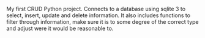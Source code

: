 My first CRUD Python project.
Connects to a database using sqlite 3 to select, insert, update and delete information.
It also includes functions to filter through information, make sure it is to some degree of the correct type and adjust were it would be reasonable to.
